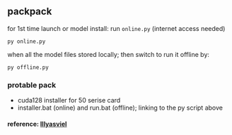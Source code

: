 ## packpack

for 1st time launch or model install: run `online.py` (internet access needed)
```
py online.py
```

when all the model files stored locally; then switch to run it offline by:
```
py offline.py
```

### protable pack
- cuda128 installer for 50 serise card
- installer.bat (online) and run.bat (offline); linking to the py script above

#### reference: [lllyasviel](https://github.com/lllyasviel/FramePack)
